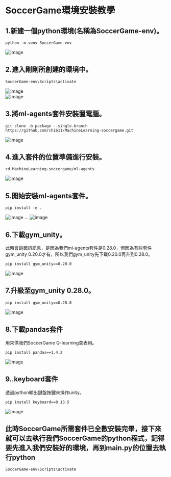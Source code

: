 # SoccerGame環境安裝教學

## 1.新建一個python環境(名稱為SoccerGame-env)。
```
python -m venv SoccerGame-env
```
![image](https://user-images.githubusercontent.com/76472326/212279578-74531445-57eb-4560-8559-24c1ef880859.png)

## 2.進入剛剛所創建的環境中。
```
SoccerGame-env\Scripts\activate
```
![image](https://user-images.githubusercontent.com/76472326/212280113-e25f0f3a-4181-4eb5-97e0-ac9a29c21ef0.png)  
![image](https://user-images.githubusercontent.com/76472326/212280142-0536eabb-ff36-45b3-aeb1-3021b95a3a80.png)


## 3.將ml-agents套件安裝置電腦。
```
git clone -b package --single-branch https://github.com/chi611/MachineLearning-soccergame.git 
```
![image](https://user-images.githubusercontent.com/76472326/212280470-4799ca34-afe8-46bb-a050-bcb78e9abe9f.png)

## 4.進入套件的位置準備進行安裝。
```
cd MachineLearning-soccergame/ml-agents
```
![image](https://user-images.githubusercontent.com/76472326/212282944-f125ad6e-41e4-423b-871d-a71efdc117b0.png)

## 5.開始安裝ml-agents套件。
```
pip install -e .
```
![image](https://user-images.githubusercontent.com/76472326/212284699-180262f3-1605-439a-a813-7badf906bd52.png)
...
![image](https://user-images.githubusercontent.com/76472326/212284802-6483dc1b-fe6b-486d-bcf7-bc1b919daefb.png)

## 6.下載gym_unity。  
此時會跳錯誤訊息，是因為我們ml-agents套件是0.28.0，但因為有些套件gym_unity 0.20.0才有，所以我們gym_unity先下載0.20.0再升到0.28.0。
```
pip install gym_unity==0.20.0 
```
![image](https://user-images.githubusercontent.com/76472326/212285110-12c42767-1820-42eb-a446-ef46a83b9a7f.png)

## 7.升級至gym_unity 0.28.0。
```
pip install gym_unity==0.28.0 
```
![image](https://user-images.githubusercontent.com/76472326/212285569-9794b808-7f5f-4da8-8e1b-441bf645e05f.png)

## 8.下載pandas套件  
用來供我們SoccerGame Q-learning查表用。
```
pip install pandas==1.4.2 
```
![image](https://user-images.githubusercontent.com/76472326/212285777-494d66c0-79bc-42fa-896a-0daee92054b2.png)

## 9..keyboard套件  
透過python輸出鍵盤按鍵來操作unity。
```
pip install keyboard==0.13.5 
```
![image](https://user-images.githubusercontent.com/76472326/212286055-787c416f-d608-46a5-851b-3c76653f9782.png)

## 此時SoccerGame所需套件已全數安裝完畢，接下來就可以去執行我們SoccerGame的python程式，記得要先進入我們安裝好的環境，再到main.py的位置去執行python
```
SoccerGame-env\Scripts\activate
```
